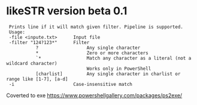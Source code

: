 # likeSTR version beta 0.1

```
 Prints line if it will match given filter. Pipeline is supported.
 Usage:
 -file <inpute.txt>      Input file
 -filter "124?123*"      Filter 
           ?                  Any single character
           *                  Zero or more characters
           `*                 Match any character as a literal (not a wildcard character)
                              Works only in PowerShell
           [charlist]         Any single character in charlist or range like [1-7], [a-d]
 -i                      Case-insensitive match
```

Coverted to exe https://www.powershellgallery.com/packages/ps2exe/